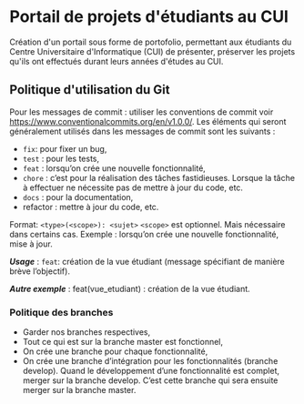 # Portail de projets d'étudiants au CUI
Création d'un portail sous forme de portofolio, permettant aux étudiants du Centre Universitaire d'Informatique (CUI) de présenter, préserver les projets qu'ils ont effectués durant leurs années d'études au CUI.

## Politique d'utilisation du Git
Pour les messages de commit : utiliser les conventions de commit voir https://www.conventionalcommits.org/en/v1.0.0/. 
Les éléments qui seront généralement utilisés dans les messages de commit sont les suivants : 
-	```fix```: pour fixer un bug,
-	```test``` : pour les tests,
-	```feat``` : lorsqu’on crée une nouvelle fonctionnalité,
-	```chore``` : c’est pour la réalisation des tâches fastidieuses. Lorsque la tâche à effectuer ne nécessite pas de mettre à jour du code, etc. 
-	```docs``` : pour la documentation,
-	refactor : mettre à jour du code, etc.

Format: ```<type>(<scope>): <sujet>```
```<scope>``` est optionnel. Mais nécessaire dans certains cas. Exemple : lorsqu’on crée une nouvelle fonctionnalité, mise à jour.

***Usage*** :
```feat```: création de la vue étudiant (message spécifiant de manière brève l’objectif).

***Autre exemple*** :
feat(vue_etudiant) : création de la vue étudiant.

### Politique des branches 
-	Garder nos branches respectives,
-	Tout ce qui est sur la branche master est fonctionnel,
-	On crée une branche pour chaque fonctionnalité,
-	On crée une branche d’intégration pour les fonctionnalités (branche develop). Quand le développement d’une fonctionnalité est complet, merger sur la branche develop. C’est cette branche qui sera ensuite merger sur la branche master.


